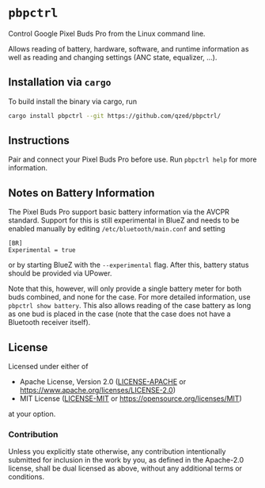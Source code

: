 # `pbpctrl`

Control Google Pixel Buds Pro from the Linux command line.

Allows reading of battery, hardware, software, and runtime information as well as reading and changing settings (ANC state, equalizer, ...). 


## Installation via `cargo`

To build install the binary via cargo, run
```sh
cargo install pbpctrl --git https://github.com/qzed/pbpctrl/
```


## Instructions

Pair and connect your Pixel Buds Pro before use.
Run `pbpctrl help` for more information.


## Notes on Battery Information

The Pixel Buds Pro support basic battery information via the AVCPR standard.
Support for this is still experimental in BlueZ and needs to be enabled manually by editing `/etc/bluetooth/main.conf` and setting
```
[BR]
Experimental = true
```
or by starting BlueZ with the `--experimental` flag.
After this, battery status should be provided via UPower.

Note that this, however, will only provide a single battery meter for both buds combined, and none for the case.
For more detailed information, use `pbpctrl show battery`.
This also allows reading of the case battery as long as one bud is placed in the case (note that the case does not have a Bluetooth receiver itself).


## License

Licensed under either of

- Apache License, Version 2.0 ([LICENSE-APACHE](LICENSE-APACHE) or https://www.apache.org/licenses/LICENSE-2.0)
- MIT License ([LICENSE-MIT](LICENSE-MIT) or https://opensource.org/licenses/MIT)

at your option.

### Contribution

Unless you explicitly state otherwise, any contribution intentionally submitted for inclusion in the work by you, as defined in the Apache-2.0 license, shall be dual licensed as above, without any additional terms or conditions.
